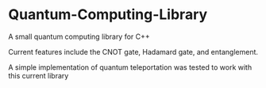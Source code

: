 # Quantum-Computing-Library
A small quantum computing library for C++

Current features include the CNOT gate, Hadamard gate, and entanglement.

A simple implementation of quantum teleportation was tested to work with this current library
